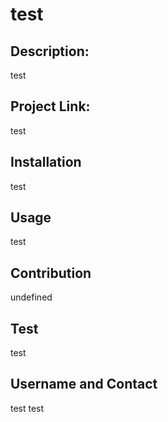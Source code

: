 # test

  

  ## Description:
  test

  ## Project Link:
  test

  ## Installation
  test

  ## Usage
  test

  ## Contribution
  undefined

  ## Test
  test

  ## Username and Contact
  test
  test
